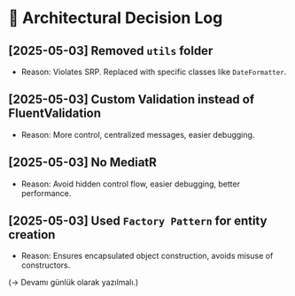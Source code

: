 # 🧠 Architectural Decision Log

## [2025-05-03] Removed `utils` folder
- Reason: Violates SRP. Replaced with specific classes like `DateFormatter`.

## [2025-05-03] Custom Validation instead of FluentValidation
- Reason: More control, centralized messages, easier debugging.

## [2025-05-03] No MediatR
- Reason: Avoid hidden control flow, easier debugging, better performance.

## [2025-05-03] Used `Factory Pattern` for entity creation
- Reason: Ensures encapsulated object construction, avoids misuse of constructors.

(→ Devamı günlük olarak yazılmalı.)
